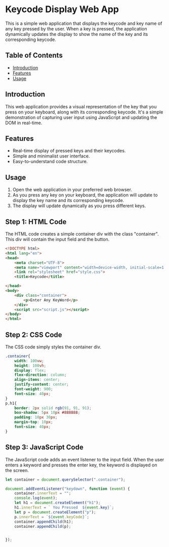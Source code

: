# Keycode Display Web App

This is a simple web application that displays the keycode and key name of any key pressed by the user. When a key is pressed, the application dynamically updates the display to show the name of the key and its corresponding keycode.
## Table of Contents

- [Introduction](#introduction)
- [Features](#features)
- [Usage](#usage)


## Introduction

This web application provides a visual representation of the key that you press on your keyboard, along with its corresponding keycode. It's a simple demonstration of capturing user input using JavaScript and updating the DOM in real-time.

## Features

- Real-time display of pressed keys and their keycodes.
- Simple and minimalist user interface.
- Easy-to-understand code structure.

## Usage

1. Open the web application in your preferred web browser.
2. As you press any key on your keyboard, the application will update to display the key name and its corresponding keycode.
3. The display will update dynamically as you press different keys.

## Step 1: HTML Code

The HTML code creates a simple container div with the class "container". This div will contain the input field and the button.

```html
<!DOCTYPE html>
<html lang="en">
<head>
    <meta charset="UTF-8">
    <meta name="viewport" content="width=device-width, initial-scale=1.0">
    <link rel="stylesheet" href="style.css">
    <title>Keycode</title>

</head>
<body>
    <div class="container">
        <p>Enter Any KeyWord</p>
    </div>
    <script src="script.js"></script>
</body>
</html>
```

## Step 2: CSS Code

The CSS code simply styles the container div.

```css
.container{
    width: 100vw;
    height: 100vh;
    display: flex;
    flex-direction: column;
    align-items: center;
    justify-content: center;
    font-weight: 900;
    font-size: 40px;
}
p,h1{
    border: 2px solid rgb(91, 91, 91);
    box-shadow: 5px 10px #888888;
    padding: 10px 30px;
    margin-top: 10px;
    font-size: 40px;
}
```

## Step 3: JavaScript Code

The JavaScript code adds an event listener to the input field. When the user enters a keyword and presses the enter key, the keyword is displayed on the screen.

```javascript
let container = document.querySelector(".container");

document.addEventListener("keydown", function (event) {
    container.innerText = "";
    console.log(event);
  	let h1 = document.createElement("h1");
    h1.innerText = ` You Pressed  ${event.key}`;
    let p = document.createElement("p");
    p.innerText = `${event.keyCode}`;
    container.appendChild(h1);
    container.appendChild(p);


});
```
